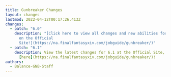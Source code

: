 ```yaml
---
title: Gunbreaker Changes
layout: changes
lastmod: 2022-04-12T00:17:26.413Z
changes:
  - patch: "6.0"
    description: "[Click here to view all changes and new abilities for Gunbreaker
      on the Official
      Site!](https://na.finalfantasyxiv.com/jobguide/gunbreaker/)"
  - patch: "6.1"
    description: View the latest changes for 6.1 at the Official Site, located
      [here](https://na.finalfantasyxiv.com/jobguide/gunbreaker/)!
authors:
  - Balance-GNB-Staff
---
```

